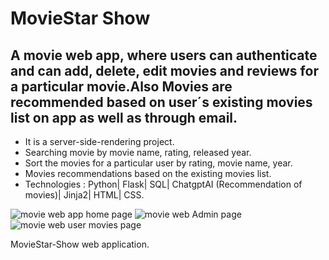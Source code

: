 # MovieStar Show

## A movie web app, where users can authenticate and can add, delete, edit movies and reviews for a particular movie.Also Movies are recommended based on user´s existing movies list on app as well as through email.
  * It is a server-side-rendering project.
  * Searching movie by movie name, rating, released year.
  * Sort the movies for a particular user by rating, movie name, year.
  * Movies recommendations based on the existing movies list.
  * Technologies : Python| Flask| SQL| ChatgptAI (Recommendation of movies)| Jinja2| HTML| CSS.
    
<img src="https://github.com/SteffanSingh/MovieWebApp-SQL/blob/6ede50f6237acf46f9be8d032e4989ef59bbdbb6/Project%20images/HomePage.png" alt="movie web app home page">

 
<img src="https://github.com/SteffanSingh/MovieWebApp-SQL/blob/d1565b102a8d5009499671ffeb333475c5f8ab00/MovieWebPictures/4.png" alt="movie web Admin page">
<img src="https://github.com/SteffanSingh/MovieWebApp-SQL/blob/d1565b102a8d5009499671ffeb333475c5f8ab00/MovieWebPictures/5.png" alt="movie web user movies page">
 

MovieStar-Show web application.
